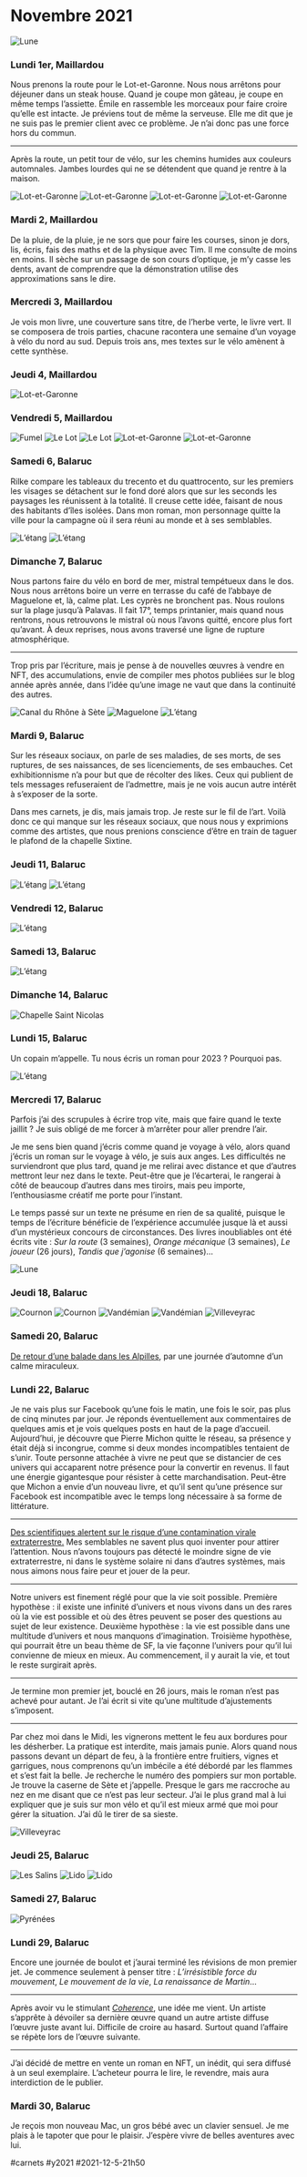 # Novembre 2021

![Lune](_i/IMG_3938.webp)

### Lundi 1er, Maillardou

Nous prenons la route pour le Lot-et-Garonne. Nous nous arrêtons pour déjeuner dans un steak house. Quand je coupe mon gâteau, je coupe en même temps l’assiette. Émile en rassemble les morceaux pour faire croire qu’elle est intacte. Je préviens tout de même la serveuse. Elle me dit que je ne suis pas le premier client avec ce problème. Je n’ai donc pas une force hors du commun.

---

Après la route, un petit tour de vélo, sur les chemins humides aux couleurs automnales. Jambes lourdes qui ne se détendent que quand je rentre à la maison.

![Lot-et-Garonne](_i/IMG_3698.webp)
![Lot-et-Garonne](_i/IMG_3704.webp)
![Lot-et-Garonne](_i/IMG_3710.webp)
![Lot-et-Garonne](_i/IMG_3711.webp)

### Mardi 2, Maillardou

De la pluie, de la pluie, je ne sors que pour faire les courses, sinon je dors, lis, écris, fais des maths et de la physique avec Tim. Il me consulte de moins en moins. Il sèche sur un passage de son cours d’optique, je m’y casse les dents, avant de comprendre que la démonstration utilise des approximations sans le dire.

### Mercredi 3, Maillardou

Je vois mon livre, une couverture sans titre, de l’herbe verte, le livre vert. Il se composera de trois parties, chacune racontera une semaine d’un voyage à vélo du nord au sud. Depuis trois ans, mes textes sur le vélo amènent à cette synthèse.

### Jeudi 4, Maillardou

![Lot-et-Garonne](_i/IMG_3726.webp)

### Vendredi 5, Maillardou

![Fumel](_i/IMG_3744.webp)
![Le Lot](_i/IMG_3746.webp)
![Le Lot](_i/IMG_3750.webp)
![Lot-et-Garonne](_i/IMG_3758.webp)
![Lot-et-Garonne](_i/IMG_3760.webp)

### Samedi 6, Balaruc

Rilke compare les tableaux du trecento et du quattrocento, sur les premiers les visages se détachent sur le fond doré alors que sur les seconds les paysages les réunissent à la totalité. Il creuse cette idée, faisant de nous des habitants d’îles isolées. Dans mon roman, mon personnage quitte la ville pour la campagne où il sera réuni au monde et à ses semblables.

![L’étang](_i/ABD6497C-7DF5-454D-BFA8-9425FC6F53C7.webp)
![L’étang](_i/IMG_3771.webp)

### Dimanche 7, Balaruc

Nous partons faire du vélo en bord de mer, mistral tempétueux dans le dos. Nous nous arrêtons boire un verre en terrasse du café de l’abbaye de Maguelone et, là, calme plat. Les cyprès ne bronchent pas. Nous roulons sur la plage jusqu’à Palavas. Il fait 17°, temps printanier, mais quand nous rentrons, nous retrouvons le mistral où nous l’avons quitté, encore plus fort qu’avant. À deux reprises, nous avons traversé une ligne de rupture atmosphérique.

---

Trop pris par l’écriture, mais je pense à de nouvelles œuvres à vendre en NFT, des accumulations, envie de compiler mes photos publiées sur le blog année après année, dans l’idée qu’une image ne vaut que dans la continuité des autres.

![Canal du Rhône à Sète](_i/IMG_3773.webp)
![Maguelone](_i/IMG_3777.webp)
![L’étang](_i/IMG_3785.webp)

### Mardi 9, Balaruc

Sur les réseaux sociaux, on parle de ses maladies, de ses morts, de ses ruptures, de ses naissances, de ses licenciements, de ses embauches. Cet exhibitionnisme n’a pour but que de récolter des likes. Ceux qui publient de tels messages refuseraient de l’admettre, mais je ne vois aucun autre intérêt à s’exposer de la sorte.

Dans mes carnets, je dis, mais jamais trop. Je reste sur le fil de l’art. Voilà donc ce qui manque sur les réseaux sociaux, que nous nous y exprimions comme des artistes, que nous prenions conscience d’être en train de taguer le plafond de la chapelle Sixtine.

### Jeudi 11, Balaruc

![L’étang](_i/IMG_3791.webp)
![L’étang](_i/IMG_3797.webp)

### Vendredi 12, Balaruc

![L’étang](_i/IMG_3809.webp)

### Samedi 13, Balaruc

![L’étang](_i/IMG_3854.webp)

### Dimanche 14, Balaruc

![Chapelle Saint Nicolas](_i/IMG_3869.webp)

### Lundi 15, Balaruc

Un copain m’appelle. Tu nous écris un roman pour 2023 ? Pourquoi pas.

![L’étang](_i/IMG_3890.webp)

### Mercredi 17, Balaruc

Parfois j’ai des scrupules à écrire trop vite, mais que faire quand le texte jaillit ? Je suis obligé de me forcer à m’arrêter pour aller prendre l’air.

Je me sens bien quand j’écris comme quand je voyage à vélo, alors quand j’écris un roman sur le voyage à vélo, je suis aux anges. Les difficultés ne surviendront que plus tard, quand je me relirai avec distance et que d’autres mettront leur nez dans le texte. Peut-être que je l’écarterai, le rangerai à côté de beaucoup d’autres dans mes tiroirs, mais peu importe, l’enthousiasme créatif me porte pour l’instant.

Le temps passé sur un texte ne présume en rien de sa qualité, puisque le temps de l’écriture bénéficie de l’expérience accumulée jusque là et aussi d’un mystérieux concours de circonstances. Des livres inoubliables ont été écrits vite : *Sur la route* (3 semaines), *Orange mécanique* (3 semaines), *Le joueur* (26 jours), *Tandis que j’agonise* (6 semaines)…

![Lune](_i/IMG_3938.webp)

### Jeudi 18, Balaruc

![Cournon](_i/IMG_3948.webp)
![Cournon](_i/IMG_3960.webp)
![Vandémian](_i/IMG_3972.webp)
![Vandémian](_i/IMG_3987.webp)
![Villeveyrac](_i/IMG_3990.webp)

### Samedi 20, Balaruc

[De retour d’une balade dans les Alpilles](../11/un-tour-des-alpilles-gravel.md), par une journée d’automne d’un calme miraculeux.

### Lundi 22, Balaruc

Je ne vais plus sur Facebook qu’une fois le matin, une fois le soir, pas plus de cinq minutes par jour. Je réponds éventuellement aux commentaires de quelques amis et je vois quelques posts en haut de la page d’accueil. Aujourd’hui, je découvre que Pierre Michon quitte le réseau, sa présence y était déjà si incongrue, comme si deux mondes incompatibles tentaient de s’unir. Toute personne attachée à vivre ne peut que se distancier de ces univers qui accaparent notre présence pour la convertir en revenus. Il faut une énergie gigantesque pour résister à cette marchandisation. Peut-être que Michon a envie d’un nouveau livre, et qu’il sent qu’une présence sur Facebook est incompatible avec le temps long nécessaire à sa forme de littérature.

---

[Des scientifiques alertent sur le risque d’une contamination virale extraterrestre.](https://korii.slate.fr/tech/espace-sante-scientifiques-alertent-risque-contamination-extraterrestre-virus-pathogenes) Mes semblables ne savent plus quoi inventer pour attirer l’attention. Nous n’avons toujours pas détecté le moindre signe de vie extraterrestre, ni dans le système solaire ni dans d’autres systèmes, mais nous aimons nous faire peur et jouer de la peur.

---

Notre univers est finement réglé pour que la vie soit possible. Première hypothèse : il existe une infinité d’univers et nous vivons dans un des rares où la vie est possible et où des êtres peuvent se poser des questions au sujet de leur existence. Deuxième hypothèse : la vie est possible dans une multitude d’univers et nous manquons d’imagination. Troisième hypothèse, qui pourrait être un beau thème de SF, la vie façonne l’univers pour qu’il lui convienne de mieux en mieux. Au commencement, il y aurait la vie, et tout le reste surgirait après.

---

Je termine mon premier jet, bouclé en 26 jours, mais le roman n’est pas achevé pour autant. Je l’ai écrit si vite qu’une multitude d’ajustements s’imposent.

---

Par chez moi dans le Midi, les vignerons mettent le feu aux bordures pour les désherber. La pratique est interdite, mais jamais punie. Alors quand nous passons devant un départ de feu, à la frontière entre fruitiers, vignes et garrigues, nous comprenons qu’un imbécile a été débordé par les flammes et s’est fait la belle. Je recherche le numéro des pompiers sur mon portable. Je trouve la caserne de Sète et j’appelle. Presque le gars me raccroche au nez en me disant que ce n’est pas leur secteur. J’ai le plus grand mal à lui expliquer que je suis sur mon vélo et qu’il est mieux armé que moi pour gérer la situation. J’ai dû le tirer de sa sieste.

![Villeveyrac](_i/IMG_4115.webp)

### Jeudi 25, Balaruc

![Les Salins](_i/IMG_4151.webp)
![Lido](_i/IMG_4159.webp)
![Lido](_i/IMG_4160.webp)

### Samedi 27, Balaruc

![Pyrénées](_i/IMG_4170.webp)

### Lundi 29, Balaruc

Encore une journée de boulot et j’aurai terminé les révisions de mon premier jet. Je commence seulement à penser titre : *L’irrésistible force du mouvement*, *Le mouvement de la vie*, *La renaissance de Martin*…

---

Après avoir vu le stimulant [*Coherence*](https://www.imdb.com/title/tt2866360/), une idée me vient. Un artiste s’apprête à dévoiler sa dernière œuvre quand un autre artiste diffuse l’œuvre juste avant lui. Difficile de croire au hasard. Surtout quand l’affaire se répète lors de l’œuvre suivante.

---

J’ai décidé de mettre en vente un roman en NFT, un inédit, qui sera diffusé à un seul exemplaire. L’acheteur pourra le lire, le revendre, mais aura interdiction de le publier.

### Mardi 30, Balaruc

Je reçois mon nouveau Mac, un gros bébé avec un clavier sensuel. Je me plais à le tapoter que pour le plaisir. J’espère vivre de belles aventures avec lui.

#carnets #y2021 #2021-12-5-21h50
